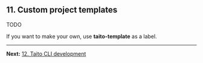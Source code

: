 ## 11. Custom project templates

TODO

If you want to make your own, use **taito-template** as a label.

---

**Next:** [12. Taito CLI development](12-taito-cli-development.md)
